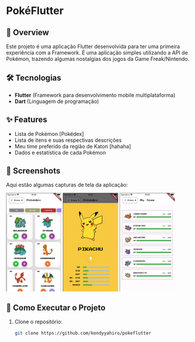 # PokéFlutter  

## 📱 Overview  
Este projeto é uma aplicação Flutter desenvolvida para ter uma primeira experiência com a Framework. É uma aplicação simples utilizando a API de Pokémon, trazendo algumas nostalgias dos jogos da Game Freak/Nintendo.   

## 🛠️ Tecnologias  
- **Flutter** (Framework para desenvolvimento mobile multiplataforma)  
- **Dart** (Linguagem de programação)   

## ✨ Features  
- Lista de Pokémon [Pokédex]
- Lista de itens e suas respectivas descrições 
- Meu time preferido da região de Katon [hahaha]  
- Dados e estatística de cada Pokémon 

## 🎨 Screenshots  
Aqui estão algumas capturas de tela da aplicação:  

<div class="image-container">
  <img src="assets/screenshots/example1.png" alt="Tela Inicial" width=30%/>
  <img src="assets/screenshots/example2.png" alt="Tela de Login" width=30%/>
  <img src="assets/screenshots/example3.png" alt="Tela de Configurações" width=30%/>
</div>

## 🚀 Como Executar o Projeto  
1. Clone o repositório:  
   ```bash  
   git clone https://github.com/kendyyahiro/pokeflutter  
